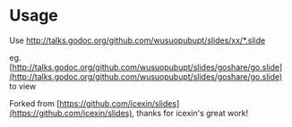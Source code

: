 # Usage

Use http://talks.godoc.org/github.com/wusuopubupt/slides/xx/*.slide 

eg. [http://talks.godoc.org/github.com/wusuopubupt/slides/goshare/go.slide](http://talks.godoc.org/github.com/wusuopubupt/slides/goshare/go.slide) to view

Forked from [https://github.com/icexin/slides](https://github.com/icexin/slides), thanks for icexin's great work!

